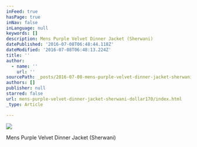```yaml
---
inFeed: true
hasPage: true
inNav: false
inLanguage: null
keywords: []
description: Mens Purple Velvet Dinner Jacket (Sherwani)
datePublished: '2016-07-08T06:48:44.118Z'
dateModified: '2016-07-08T06:48:13.224Z'
title: ''
author:
  - name: ''
    url: ''
sourcePath: _posts/2016-07-08-mens-purple-velvet-dinner-jacket-sherwani-dollar170.md
authors: []
publisher: null
starred: false
url: mens-purple-velvet-dinner-jacket-sherwani-dollar170/index.html
_type: Article

---
```

![](https://imgflo.herokuapp.com/graph/vahj1ThiexotieMo/a151878147844491bc14da23ae6bd9a9/croprotate.jpg?cropheight=534&cropwidth=384&degrees=0&input=https%3A%2F%2Fthe-grid-user-content.s3-us-west-2.amazonaws.com%2Ffd158b73-7173-4e88-bbef-c713db57dc3c.jpg&x=8&y=0)

Mens Purple Velvet Dinner Jacket (Sherwani)